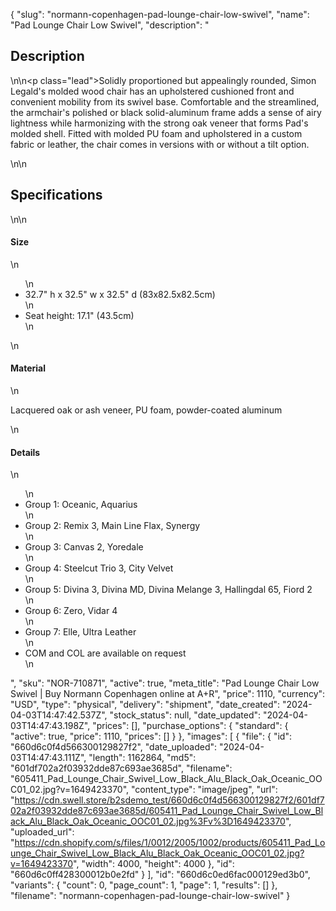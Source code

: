 {
  "slug": "normann-copenhagen-pad-lounge-chair-low-swivel",
  "name": "Pad Lounge Chair Low Swivel",
  "description": "<h2>Description</h2>\n<!-- split -->\n<p class=\"lead\">Solidly proportioned but appealingly rounded, Simon Legald's molded wood chair has an upholstered cushioned front and convenient mobility from its swivel base. Comfortable and the streamlined, the armchair's polished or black solid-aluminum frame adds a sense of airy lightness while harmonizing with the strong oak veneer that forms Pad's molded shell. Fitted with molded PU foam and upholstered in a custom fabric or leather, the chair comes in versions with or without a tilt option.</p>\n<!-- split -->\n<h2>Specifications</h2>\n<!-- split -->\n<h4>Size</h4>\n<ul>\n<li>32.7\" h x 32.5\" w x 32.5\" d (83x82.5x82.5cm)</li>\n<li>Seat height: 17.1\" (43.5cm)</li>\n</ul>\n<h4>Material</h4>\n<p>Lacquered oak or ash veneer, PU foam, powder-coated aluminum</p>\n<h4>Details</h4>\n<ul>\n<li>Group 1: Oceanic, Aquarius</li>\n<li>Group 2: Remix 3, Main Line Flax, Synergy</li>\n<li>Group 3: Canvas 2, Yoredale</li>\n<li>Group 4: Steelcut Trio 3, City Velvet</li>\n<li>Group 5: Divina 3, Divina MD, Divina Melange 3, Hallingdal 65, Fiord 2</li>\n<li>Group 6: Zero, Vidar 4</li>\n<li>Group 7: Elle, Ultra Leather</li>\n<li>COM and COL are available on request</li>\n</ul>",
  "sku": "NOR-710871",
  "active": true,
  "meta_title": "Pad Lounge Chair Low Swivel | Buy Normann Copenhagen online at A+R",
  "price": 1110,
  "currency": "USD",
  "type": "physical",
  "delivery": "shipment",
  "date_created": "2024-04-03T14:47:42.537Z",
  "stock_status": null,
  "date_updated": "2024-04-03T14:47:43.198Z",
  "prices": [],
  "purchase_options": {
    "standard": {
      "active": true,
      "price": 1110,
      "prices": []
    }
  },
  "images": [
    {
      "file": {
        "id": "660d6c0f4d566300129827f2",
        "date_uploaded": "2024-04-03T14:47:43.111Z",
        "length": 1162864,
        "md5": "601df702a2f03932dde87c693ae3685d",
        "filename": "605411_Pad_Lounge_Chair_Swivel_Low_Black_Alu_Black_Oak_Oceanic_OOC01_02.jpg?v=1649423370",
        "content_type": "image/jpeg",
        "url": "https://cdn.swell.store/b2sdemo_test/660d6c0f4d566300129827f2/601df702a2f03932dde87c693ae3685d/605411_Pad_Lounge_Chair_Swivel_Low_Black_Alu_Black_Oak_Oceanic_OOC01_02.jpg%3Fv%3D1649423370",
        "uploaded_url": "https://cdn.shopify.com/s/files/1/0012/2005/1002/products/605411_Pad_Lounge_Chair_Swivel_Low_Black_Alu_Black_Oak_Oceanic_OOC01_02.jpg?v=1649423370",
        "width": 4000,
        "height": 4000
      },
      "id": "660d6c0ff428300012b0e2fd"
    }
  ],
  "id": "660d6c0ed6fac000129ed3b0",
  "variants": {
    "count": 0,
    "page_count": 1,
    "page": 1,
    "results": []
  },
  "filename": "normann-copenhagen-pad-lounge-chair-low-swivel"
}
